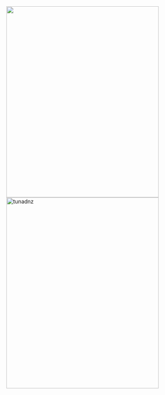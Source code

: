<img style="float: left" width="400" height="500" src="https://cdn.discordapp.com/attachments/712351196106457158/814035995544518686/aboutMe.png" />
<img style="float: left" width="400" height="500" src="https://github-readme-stats.vercel.app/api?username=tunadnz&show_icons=true&theme=tokyonight" alt="tunadnz" />
